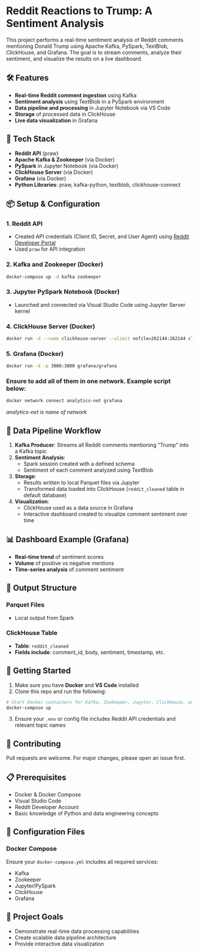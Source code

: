 # Reddit Reactions to Trump: A Sentiment Analysis

This project performs a real-time sentiment analysis of Reddit comments mentioning Donald Trump using Apache Kafka, PySpark, TextBlob, ClickHouse, and Grafana. The goal is to stream comments, analyze their sentiment, and visualize the results on a live dashboard.

## 🛠️ Features

- **Real-time Reddit comment ingestion** using Kafka
- **Sentiment analysis** using TextBlob in a PySpark environment
- **Data pipeline and processing** in Jupyter Notebook via VS Code
- **Storage** of processed data in ClickHouse
- **Live data visualization** in Grafana

## 🧰 Tech Stack

- **Reddit API** (praw)
- **Apache Kafka & Zookeeper** (via Docker)
- **PySpark** in Jupyter Notebook (via Docker)
- **ClickHouse Server** (via Docker)
- **Grafana** (via Docker)
- **Python Libraries**: praw, kafka-python, textblob, clickhouse-connect

## 📦 Setup & Configuration

### 1. Reddit API
- Created API credentials (Client ID, Secret, and User Agent) using [Reddit Developer Portal](https://www.reddit.com/prefs/apps)
- Used `praw` for API integration

### 2. Kafka and Zookeeper (Docker)
```bash
docker-compose up -d kafka zookeeper
```

### 3. Jupyter PySpark Notebook (Docker)
- Launched and connected via Visual Studio Code using Jupyter Server kernel

### 4. ClickHouse Server (Docker)
```bash
docker run -d --name clickhouse-server --ulimit nofile=262144:262144 clickhouse/clickhouse-server
```

### 5. Grafana (Docker)
```bash
docker run -d -p 3000:3000 grafana/grafana
```

### Ensure to add all of them in one network. Example script below:
```bash
docker network connect analytics-net grafana
```
_analytics-net is name of network_

## 🔄 Data Pipeline Workflow

1. **Kafka Producer**: Streams all Reddit comments mentioning "Trump" into a Kafka topic
2. **Sentiment Analysis**: 
   - Spark session created with a defined schema
   - Sentiment of each comment analyzed using TextBlob
3. **Storage**: 
   - Results written to local Parquet files via Jupyter
   - Transformed data loaded into ClickHouse (`reddit_cleaned` table in default database)
4. **Visualization**: 
   - ClickHouse used as a data source in Grafana
   - Interactive dashboard created to visualize comment sentiment over time

## 📊 Dashboard Example (Grafana)

- **Real-time trend** of sentiment scores
- **Volume** of positive vs negative mentions
- **Time-series analysis** of comment sentiment

## 📁 Output Structure

### Parquet Files
- Local output from Spark

### ClickHouse Table
- **Table**: `reddit_cleaned`
- **Fields include**: comment_id, body, sentiment, timestamp, etc.

## 🚀 Getting Started

1. Make sure you have **Docker** and **VS Code** installed
2. Clone this repo and run the following:

```bash
# Start Docker containers for Kafka, Zookeeper, Jupyter, ClickHouse, and Grafana
docker-compose up
```

3. Ensure your `.env` or config file includes Reddit API credentials and relevant topic names

## 🤝 Contributing

Pull requests are welcome. For major changes, please open an issue first.



## 📋 Prerequisites

- Docker & Docker Compose
- Visual Studio Code
- Reddit Developer Account
- Basic knowledge of Python and data engineering concepts

## 🔧 Configuration Files

### Docker Compose
Ensure your `docker-compose.yml` includes all required services:
- Kafka
- Zookeeper
- Jupyter/PySpark
- ClickHouse
- Grafana

## 🎯 Project Goals

- Demonstrate real-time data processing capabilities
- Create scalable data pipeline architecture
- Provide interactive data visualization

